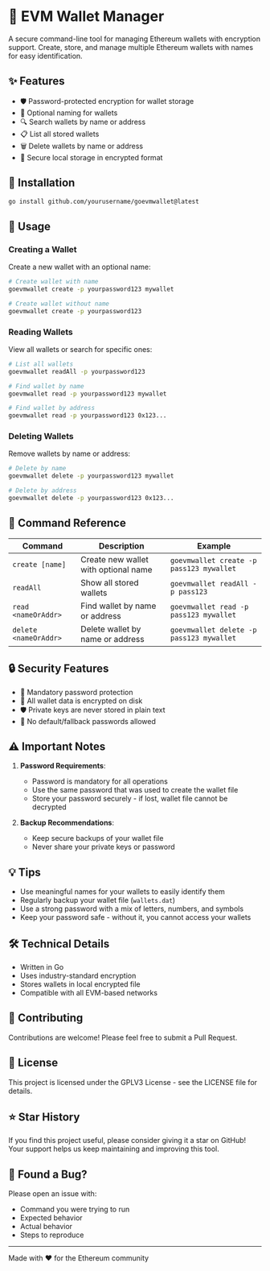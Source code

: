 # 🔐 EVM Wallet Manager

A secure command-line tool for managing Ethereum wallets with encryption support. Create, store, and manage multiple Ethereum wallets with names for easy identification.

## ✨ Features

- 🛡️ Password-protected encryption for wallet storage
- 📝 Optional naming for wallets
- 🔍 Search wallets by name or address
- 📋 List all stored wallets
- 🗑️ Delete wallets by name or address
- 💾 Secure local storage in encrypted format

## 🚀 Installation

```bash
go install github.com/yourusername/goevmwallet@latest
```

## 🔧 Usage

### Creating a Wallet
Create a new wallet with an optional name:
```bash
# Create wallet with name
goevmwallet create -p yourpassword123 mywallet

# Create wallet without name
goevmwallet create -p yourpassword123
```

### Reading Wallets
View all wallets or search for specific ones:
```bash
# List all wallets
goevmwallet readAll -p yourpassword123

# Find wallet by name
goevmwallet read -p yourpassword123 mywallet

# Find wallet by address
goevmwallet read -p yourpassword123 0x123...
```

### Deleting Wallets
Remove wallets by name or address:
```bash
# Delete by name
goevmwallet delete -p yourpassword123 mywallet

# Delete by address
goevmwallet delete -p yourpassword123 0x123...
```

## 📝 Command Reference

| Command | Description | Example |
|---------|-------------|---------|
| `create [name]` | Create new wallet with optional name | `goevmwallet create -p pass123 mywallet` |
| `readAll` | Show all stored wallets | `goevmwallet readAll -p pass123` |
| `read <nameOrAddr>` | Find wallet by name or address | `goevmwallet read -p pass123 mywallet` |
| `delete <nameOrAddr>` | Delete wallet by name or address | `goevmwallet delete -p pass123 mywallet` |

## 🔒 Security Features

- 🔑 Mandatory password protection
- 🔐 All wallet data is encrypted on disk
- 🛡️ Private keys are never stored in plain text
- 📜 No default/fallback passwords allowed

## ⚠️ Important Notes

1. **Password Requirements**:
   - Password is mandatory for all operations
   - Use the same password that was used to create the wallet file
   - Store your password securely - if lost, wallet file cannot be decrypted

2. **Backup Recommendations**:
   - Keep secure backups of your wallet file
   - Never share your private keys or password

## 💡 Tips

- Use meaningful names for your wallets to easily identify them
- Regularly backup your wallet file (`wallets.dat`)
- Use a strong password with a mix of letters, numbers, and symbols
- Keep your password safe - without it, you cannot access your wallets

## 🛠️ Technical Details

- Written in Go
- Uses industry-standard encryption
- Stores wallets in local encrypted file
- Compatible with all EVM-based networks

## 🤝 Contributing

Contributions are welcome! Please feel free to submit a Pull Request.

## 📄 License

This project is licensed under the GPLV3 License - see the LICENSE file for details.

## ⭐ Star History

If you find this project useful, please consider giving it a star on GitHub! Your support helps us keep maintaining and improving this tool.

## 🐛 Found a Bug?

Please open an issue with:
- Command you were trying to run
- Expected behavior
- Actual behavior
- Steps to reproduce

---
Made with ❤️ for the Ethereum community
